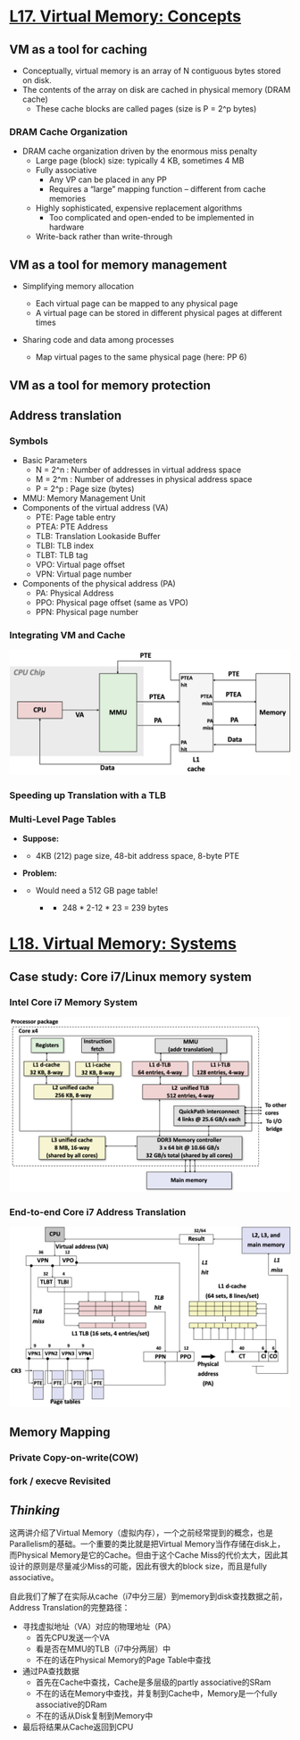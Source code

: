 # <u>L17. Virtual Memory: Concepts</u>

## VM as a tool for caching

- Conceptually, virtual memory is an array of N contiguous bytes stored on disk.
- The contents of the array on disk are cached in physical memory (DRAM cache)
	- These cache blocks are called pages (size is P = 2^p bytes)

### DRAM Cache Organization

- DRAM cache organization driven by the enormous miss penalty
	- Large page (block) size: typically 4 KB, sometimes 4 MB
	- Fully associative 
		- Any VP can be placed in any PP
		- Requires a “large” mapping function – different from cache memories
	- Highly sophisticated, expensive replacement algorithms
		- Too complicated and open-ended to be implemented in hardware
	- Write-back rather than write-through

## VM as a tool for memory management

- Simplifying memory allocation

	- Each virtual page can be mapped to any physical page
	- A virtual page can be stored in different physical pages at different times

- Sharing code and data among processes

	- Map virtual pages to the same physical page (here: PP 6)

## VM as a tool for memory protection

## Address translation

### Symbols

- Basic Parameters
	- N = 2^n : Number of addresses in virtual address space
	- M = 2^m : Number of addresses in physical address space
	- P = 2^p  : Page size (bytes)
- MMU: Memory Management Unit
- Components of the virtual address (VA)
	- PTE: Page table entry
	- PTEA: PTE Address
	- TLB: Translation Lookaside Buffer
	- TLBI: TLB index
	- TLBT: TLB tag
	- VPO: Virtual page offset 
	- VPN: Virtual page number 
- Components of the physical address (PA)
	- PA: Physical Address
	- PPO: Physical page offset (same as VPO)
	- PPN: Physical page number

### Integrating VM and Cache

<img src="image.assets/image-20210723171921545.png" alt="image-20210723171921545" style="zoom:50%;" />

### Speeding up Translation with a TLB

### Multi-Level Page Tables

- **Suppose:**

- - 4KB (212) page size, 48-bit address space, 8-byte PTE 

- **Problem:**

- - Would need a 512 GB page table!

	- - 248 * 2-12 * 23 = 239 bytes

# <u>L18. Virtual Memory: Systems</u>

## Case study: Core i7/Linux memory system

### Intel Core i7 Memory System

<img src="image.assets/image-20210723174112071.png" alt="image-20210723174112071" style="zoom:50%;" />

### End-to-end Core i7 Address Translation

<img src="image.assets/image-20210723172225307.png" alt="image-20210723172225307" style="zoom: 50%;" />



## Memory Mapping

### Private Copy-on-write(COW)

### fork / execve Revisited



## *Thinking*

这两讲介绍了Virtual Memory（虚拟内存），一个之前经常提到的概念，也是Parallelism的基础。一个重要的类比就是把Virtual Memory当作存储在disk上，而Physical Memory是它的Cache。但由于这个Cache Miss的代价太大，因此其设计的原则是尽量减少Miss的可能，因此有很大的block size，而且是fully associative。

自此我们了解了在实际从cache（i7中分三层）到memory到disk查找数据之前，Address Translation的完整路径：

- 寻找虚拟地址（VA）对应的物理地址（PA）
	- 首先CPU发送一个VA
	- 看是否在MMU的TLB（i7中分两层）中
	- 不在的话在Physical Memory的Page Table中查找
- 通过PA查找数据
	- 首先在Cache中查找，Cache是多层级的partly associative的SRam
	- 不在的话在Memory中查找，并复制到Cache中，Memory是一个fully associative的DRam
	- 不在的话从Disk复制到Memory中
- 最后将结果从Cache返回到CPU





